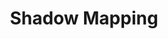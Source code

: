 ---
layout: post
id: 'shadow-mapping'
title: 'Shadow Mapping'
description: ''
prevDemoId: 'postprocessing-01'
prevDemoTitle: 'Post Processing 01'
nextDemoId: 'hello-triangle'
nextDemoTitle: 'Hello Triangle'
---